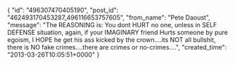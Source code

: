  {
   "id": "496307470405190",
   "post_id": "462493170453287_496116653757605",
   "from_name": "Pete Daoust",
   "message": "The REASONING is: You dont HURT no one, unless in SELF DEFENSE situation, again, if your IMAGINARY friend Hurts someone by pure egoism, I HOPE he get his ass kicked by the crown....its NOT all bullshit, there is NO fake crimes....there are crimes or no-crimes....",
   "created_time": "2013-03-26T10:05:51+0000"
 }
